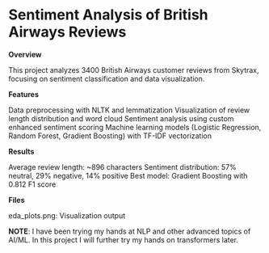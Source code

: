 # Sentiment Analysis of British Airways Reviews
**Overview**

This project analyzes 3400 British Airways customer reviews from Skytrax, focusing on sentiment classification and data visualization.

**Features**

Data preprocessing with NLTK and lemmatization
Visualization of review length distribution and word cloud
Sentiment analysis using custom enhanced sentiment scoring
Machine learning models (Logistic Regression, Random Forest, Gradient Boosting) with TF-IDF vectorization


**Results**

Average review length: ~896 characters
Sentiment distribution: 57% neutral, 29% negative, 14% positive
Best model: Gradient Boosting with 0.812 F1 score

**Files**

eda_plots.png: Visualization output

**NOTE**:
I have been trying my hands at NLP and other advanced topics of AI/ML. In this project I will further try my hands on transformers later.
